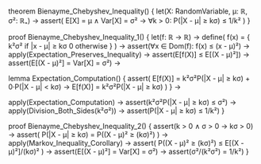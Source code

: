 theorem Bienayme_Chebyshev_Inequality() {
  let(X: RandomVariable, μ: ℝ, σ²: ℝ₊) →
  assert(
    E[X] = μ ∧ Var[X] = σ² →
    ∀k > 0: P(|X - μ| ≥ kσ) ≤ 1/k²
  )
}

proof Bienayme_Chebyshev_Inequality_1() {
  let(f: ℝ → ℝ) →
  define(
    f(x) = {
      k²σ² if |x - μ| ≥ kσ
      0 otherwise
    }
  ) →
  assert(∀x ∈ Dom(f): f(x) ≤ (x - μ)²) →
  apply(Expectation_Preserves_Inequality) →
  assert(E[f(X)] ≤ E[(X - μ)²]) →
  assert(E[(X - μ)²] = Var[X] = σ²) →
  
  lemma Expectation_Computation() {
    assert(
      E[f(X)] = k²σ²P(|X - μ| ≥ kσ) + 0·P(|X - μ| < kσ) →
      E[f(X)] = k²σ²P(|X - μ| ≥ kσ)
    )
  } →
  
  apply(Expectation_Computation) →
  assert(k²σ²P(|X - μ| ≥ kσ) ≤ σ²) →
  apply(Division_Both_Sides(k²σ²)) →
  assert(P(|X - μ| ≥ kσ) ≤ 1/k²)
}

proof Bienayme_Chebyshev_Inequality_2() {
  assert(k > 0 ∧ σ > 0 → kσ > 0) →
  assert(
    P(|X - μ| ≥ kσ) = P((X - μ)² ≥ (kσ)²)
  ) →
  apply(Markov_Inequality_Corollary) →
  assert(
    P((X - μ)² ≥ (kσ)²) ≤ E[(X - μ)²]/(kσ)²
  ) →
  assert(E[(X - μ)²] = Var[X] = σ²) →
  assert(σ²/(k²σ²) = 1/k²)
}